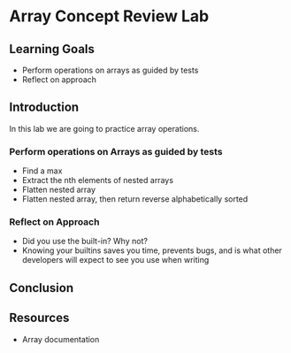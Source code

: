 # Array Concept Review Lab

## Learning Goals

- Perform operations on arrays as guided by tests
- Reflect on approach

## Introduction

In this lab we are going to practice array operations.

### Perform operations on Arrays as guided by tests
* Find a max
* Extract the nth elements of nested arrays
* Flatten nested array
* Flatten nested array, then return reverse alphabetically sorted


### Reflect on Approach

- Did you use the built-in? Why not?
- Knowing your builtins saves you time, prevents bugs, and is what other
  developers will expect to see you use when writing

## Conclusion

## Resources

- Array documentation
